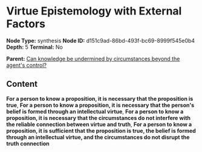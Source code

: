 # Virtue Epistemology with External Factors

**Node Type:** synthesis
**Node ID:** d151c9ad-86bd-493f-bc69-8999f545e0b4
**Depth:** 5
**Terminal:** No

**Parent:** [Can knowledge be undermined by circumstances beyond the agent's control?](can-knowledge-be-undermined-by-circumstances-beyond-the-agents-control-antithesis-a1946a66-c4ab-4e9f-8ab2-64ac98391f25.md)

## Content

**For a person to know a proposition, it is necessary that the proposition is true**, **For a person to know a proposition, it is necessary that the person's belief is formed through an intellectual virtue**, **For a person to know a proposition, it is necessary that the circumstances do not interfere with the reliable connection between virtue and truth**, **For a person to know a proposition, it is sufficient that the proposition is true, the belief is formed through an intellectual virtue, and the circumstances do not disrupt the truth connection**
